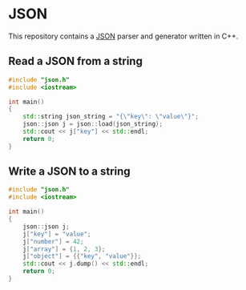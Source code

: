 # JSON

This repository contains a [JSON](http://www.json.org/) parser and generator written in C++.

## Read a JSON from a string

```c++
#include "json.h"
#include <iostream>

int main()
{
    std::string json_string = "{\"key\": \"value\"}";
    json::json j = json::load(json_string);
    std::cout << j["key"] << std::endl;
    return 0;
}
```

## Write a JSON to a string

```c++
#include "json.h"
#include <iostream>

int main()
{
    json::json j;
    j["key"] = "value";
    j["number"] = 42;
    j["array"] = {1, 2, 3};
    j["object"] = {{"key", "value"}};
    std::cout << j.dump() << std::endl;
    return 0;
}
```